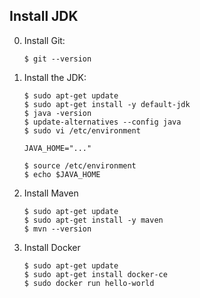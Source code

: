 ## Install JDK

0. Install Git:

    ```command
    $ git --version
    ```

1. Install the JDK:

    ```command
    $ sudo apt-get update
    $ sudo apt-get install -y default-jdk
    $ java -version
    $ update-alternatives --config java
    $ sudo vi /etc/environment
    
    JAVA_HOME="..."
    
    $ source /etc/environment
    $ echo $JAVA_HOME
    ```
2. Install Maven

    ```command
    $ sudo apt-get update
    $ sudo apt-get install -y maven
    $ mvn --version
    ```

3. Install Docker

    ```command
    $ sudo apt-get update
    $ sudo apt-get install docker-ce
    $ sudo docker run hello-world
    ```
